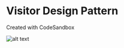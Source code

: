 # Visitor Design Pattern

Created with CodeSandbox

![alt text](https://github.com/nchathu2014/design-pattern-final/blob/pattern/visitor/src/images/visitor_pattern.JPG?raw=true)
